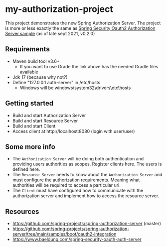 # my-authorization-project
This project demonstrates the new Spring Authorization Server.
The project is more or less exactly the same as [Spring Security Oauth2 Authorization Server sample](https://github.com/spring-projects/spring-authorization-server/tree/0.2.0/samples/boot/oauth2-integration) (as of late sept 2021, v0.2.0)

## Requirements
* Maven build tool v3.6+ 
  * If you want to use Grade the link above has the needed Gradle files available
* Jdk 17 (because why not?)
* Define "127.0.0.1 auth-server" in /etc/hosts
  * Windows will be windows\system32\drivers\etc\hosts

## Getting started
* Build and start Authorization Server
* Build and start Resource Server
* Build and start Client
* Access client at http://localhost:8080 (login with user/user)

## Some more info
* The `Authorization Server` will be doing both authentication and providing users authorities as scopes. Register clients here. The users is defined here. 
* The `Resource Server` needs to know about the `Authorization Server` and must configure the authorization requirements. Meaning what authorities will be required to access a particular uri. 
* The `Client` must have configured how to communicate with the authorization server and implement how to access the resource server.  

## Resources
* https://github.com/spring-projects/spring-authorization-server (master)
* https://github.com/spring-projects/spring-authorization-server/tree/main/samples/boot/oauth2-integration
* https://www.baeldung.com/spring-security-oauth-auth-server
